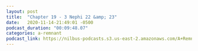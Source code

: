 ```yaml
---
layout: post
title:  "Chapter 19 - 3 Nephi 22 &amp; 23"
date:   2020-11-14-21:49:01 -0500
podcast_duration: "00:09:48.07"
categories: a-remnant
podcast_link: https://nilbus-podcasts.s3.us-east-2.amazonaws.com/A+Remnant+Shall+Return/19+-+Chapter+19+-+3+Nephi+22+&amp;+23+copy.mp3
---
```

